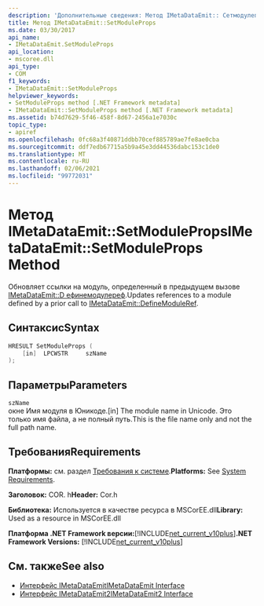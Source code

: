 ```yaml
---
description: 'Дополнительные сведения: Метод IMetaDataEmit:: Сетмодулепропс'
title: Метод IMetaDataEmit::SetModuleProps
ms.date: 03/30/2017
api_name:
- IMetaDataEmit.SetModuleProps
api_location:
- mscoree.dll
api_type:
- COM
f1_keywords:
- IMetaDataEmit::SetModuleProps
helpviewer_keywords:
- SetModuleProps method [.NET Framework metadata]
- IMetaDataEmit::SetModuleProps method [.NET Framework metadata]
ms.assetid: b74d7629-5f46-458f-8d67-2456a1e7030c
topic_type:
- apiref
ms.openlocfilehash: 0fc68a3f40871ddbb70cef885789ae7fe8ae0cba
ms.sourcegitcommit: ddf7edb67715a5b9a45e3dd44536dabc153c1de0
ms.translationtype: MT
ms.contentlocale: ru-RU
ms.lasthandoff: 02/06/2021
ms.locfileid: "99772031"
---
```

# <a name="imetadataemitsetmoduleprops-method"></a><span data-ttu-id="1951b-103">Метод IMetaDataEmit::SetModuleProps</span><span class="sxs-lookup"><span data-stu-id="1951b-103">IMetaDataEmit::SetModuleProps Method</span></span>

<span data-ttu-id="1951b-104">Обновляет ссылки на модуль, определенный в предыдущем вызове [IMetaDataEmit::D ефинемодулереф](imetadataemit-definemoduleref-method.md).</span><span class="sxs-lookup"><span data-stu-id="1951b-104">Updates references to a module defined by a prior call to [IMetaDataEmit::DefineModuleRef](imetadataemit-definemoduleref-method.md).</span></span>  
  
## <a name="syntax"></a><span data-ttu-id="1951b-105">Синтаксис</span><span class="sxs-lookup"><span data-stu-id="1951b-105">Syntax</span></span>  
  
```cpp  
HRESULT SetModuleProps (
    [in]  LPCWSTR     szName  
);  
```  
  
## <a name="parameters"></a><span data-ttu-id="1951b-106">Параметры</span><span class="sxs-lookup"><span data-stu-id="1951b-106">Parameters</span></span>  

 `szName`  
 <span data-ttu-id="1951b-107">окне Имя модуля в Юникоде.</span><span class="sxs-lookup"><span data-stu-id="1951b-107">[in] The module name in Unicode.</span></span> <span data-ttu-id="1951b-108">Это только имя файла, а не полный путь.</span><span class="sxs-lookup"><span data-stu-id="1951b-108">This is the file name only and not the full path name.</span></span>  
  
## <a name="requirements"></a><span data-ttu-id="1951b-109">Требования</span><span class="sxs-lookup"><span data-stu-id="1951b-109">Requirements</span></span>  

 <span data-ttu-id="1951b-110">**Платформы:** см. раздел [Требования к системе](../../get-started/system-requirements.md).</span><span class="sxs-lookup"><span data-stu-id="1951b-110">**Platforms:** See [System Requirements](../../get-started/system-requirements.md).</span></span>  
  
 <span data-ttu-id="1951b-111">**Заголовок:** COR. h</span><span class="sxs-lookup"><span data-stu-id="1951b-111">**Header:** Cor.h</span></span>  
  
 <span data-ttu-id="1951b-112">**Библиотека:** Используется в качестве ресурса в MSCorEE.dll</span><span class="sxs-lookup"><span data-stu-id="1951b-112">**Library:** Used as a resource in MSCorEE.dll</span></span>  
  
 <span data-ttu-id="1951b-113">**Платформа .NET Framework версии:**[!INCLUDE[net_current_v10plus](../../../../includes/net-current-v10plus-md.md)]</span><span class="sxs-lookup"><span data-stu-id="1951b-113">**.NET Framework Versions:** [!INCLUDE[net_current_v10plus](../../../../includes/net-current-v10plus-md.md)]</span></span>  
  
## <a name="see-also"></a><span data-ttu-id="1951b-114">См. также</span><span class="sxs-lookup"><span data-stu-id="1951b-114">See also</span></span>

- [<span data-ttu-id="1951b-115">Интерфейс IMetaDataEmit</span><span class="sxs-lookup"><span data-stu-id="1951b-115">IMetaDataEmit Interface</span></span>](imetadataemit-interface.md)
- [<span data-ttu-id="1951b-116">Интерфейс IMetaDataEmit2</span><span class="sxs-lookup"><span data-stu-id="1951b-116">IMetaDataEmit2 Interface</span></span>](imetadataemit2-interface.md)
